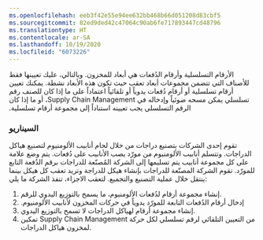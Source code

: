```yaml
---
ms.openlocfilehash: eeb3f42e55e94ee632bb468b66d051208d83cbf5
ms.sourcegitcommit: 82ed9ded42c47064c90ab6fe717893447cd48796
ms.translationtype: HT
ms.contentlocale: ar-SA
ms.lasthandoff: 10/19/2020
ms.locfileid: "6073226"
---
```

الأرقام التسلسلية وأرقام الدُفعات هي أبعاد للمخزون. وبالتالي، عليك تعيينها فقط للأصناف التي تتضمن مجموعات أبعاد تعقب حيث تكون هذه الأبعاد نشطة. يمكنك تعيين ‏‫أرقام تسلسلية أو أرقام دُفعات يدوياً أو تلقائياً اعتماداً على ما إذا كان للصنف رقم تسلسلي يمكن مسحه ضوئياً وإدخاله في Supply Chain Management، أو ما إذا كان الرقم التسلسلي يجب تعيينه استناداً إلى مجموعة أرقام تسلسلية.

### <a name="scenario"></a>السيناريو 

تقوم إحدى الشركات بتصنيع دراجات من خلال لحام أنابيب الألومنيوم لتصنيع هياكل الدراجات. وتتسلم أنابيب الألومنيوم من مورّد يصب الأنابيب على دُفعات. يتم وضع علامة على كل مجموعة أنابيب يتم تسليمها إلى الشركة المُصنّعة للدراجات برقم الدُفعة التابع للمورّد. تقوم الشركة المصنّعة للدراجات بإنشاء هيكل للدراجة وتريد تعقب كل هيكل بينما ينتقل خلال عملية التصنيع والتجميع. لتعقب الاجزاء، تنفذ الشركة ما يلي:

1.  إنشاء مجموعة أرقام لدُفعات الألومنيوم، ما يسمح بالتوزيع اليدوي للرقم.
2.  ‏‫إدخال أرقام الدُفعات التابعة للمورّد يدوياً في حركات المخزون لأنابيب الألومنيوم.‬ 
3.  إنشاء مجموعة أرقام لهياكل الدراجات لا تسمح بالتوزيع اليدوي.
4.  تمكين Supply Chain Management من التعيين التلقائي لرقم تسلسلي لكل حركة لمخزون هياكل الدراجات.

